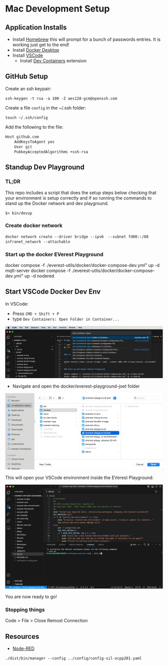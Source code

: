 # Mac Development Setup

## Application Installs

* Install [Homebrew](https://brew.sh/) this will prompt for a bunch of passwords entries. It is working just get to the end!
* Install [Docker Desktop](https://docs.docker.com/desktop/install/mac-install/)
* Install [VSCode](https://formulae.brew.sh/cask/visual-studio-code)
    * Install [Dev Containers](https://marketplace.visualstudio.com/items?itemName=ms-vscode-remote.remote-containers) extension

## GitHub Setup

Create an ssh keypair:

```
ssh-keygen -t rsa -a 100 -Z aes128-gcm@openssh.com
```

Create a file `config` in the ~/.ssh folder:

```
touch ~/.ssh/config
```

Add the following to the file:

```
Host github.com
    AddKeysToAgent yes
    User git
    PubkeyAcceptedAlgorithms +ssh-rsa
```

## Standup Dev Playground

### TL;DR

This repo includes a script that does the setup steps below checking that your environment is setup correctly 
and if so running the commands to stand up the Docker network and dev playground.

```shell
$> bin/devup
```

### Create docker network

```
docker network create --driver bridge --ipv6  --subnet fd00::/80 infranet_network --attachable
```

### Start up the docker EVerest Playground

docker compose -f ./everest-utils/docker/docker-compose-dev.yml" up -d mqtt-server 
docker compose -f ./everest-utils/docker/docker-compose-dev.yml" up -d nodered

## Start VSCode Docker Dev Env

In VSCode:

* Press `CMD + Shift + P`
* type `Dev Containers: Open Folder in Container...`

![VSCode Command Pallet](images/vscode_command_pallet.png "VSCode Command Pallet")

* Navigate and open the docker/everest-playground-joet folder

![VSCode Playground Folder](images/vscode_folder_select.png "VSCode Playground Folder")

This will open your VSCode environment inside the EVerest Playground:

![VSCode Playground Folder](images/vscode_dev_playground.png "VSCode Playground Folder")

You are now ready to go!

### Stopping things

Code > File > Close Remost Connection

## Resources

* [Node-RED](https://nodered.org/)

```
./dist/bin/manager --config ../config/config-sil-ocpp201.yaml
```
